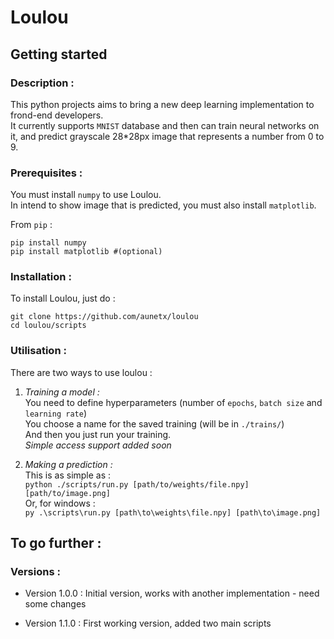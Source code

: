 # Loulou

## Getting started
### Description :
This python projects aims to bring a new deep learning implementation to frond-end developers.\
It currently supports `MNIST` database and then can train neural networks on it, and predict grayscale 28*28px image that represents a number from 0 to 9.
### Prerequisites :
You must install `numpy` to use Loulou.\
In intend to show image that is predicted, you must also install `matplotlib`.

From `pip` :
```
pip install numpy
pip install matplotlib #(optional)
```
### Installation :
To install Loulou, just do :
```
git clone https://github.com/aunetx/loulou
cd loulou/scripts
```

### Utilisation :
There are two ways to use loulou :
1. *Training a model :*\
  You need to define hyperparameters (number of `epochs`, `batch size` and `learning rate`)\
  You choose a name for the saved training (will be in `./trains/`)\
  And then you just run your training.\
  *Simple access support added soon*

2. *Making a prediction :*\
  This is as simple as :\
        ```
        python ./scripts/run.py [path/to/weights/file.npy] [path/to/image.png]
        ```  
  Or, for windows :\
        ```
        py .\scripts\run.py [path\to\weights\file.npy] [path\to\image.png]
        ```

## To go further :
### Versions :
* Version 1.0.0 : Initial version, works with another implementation - need some changes

* Version 1.1.0 : First working version, added two main scripts
